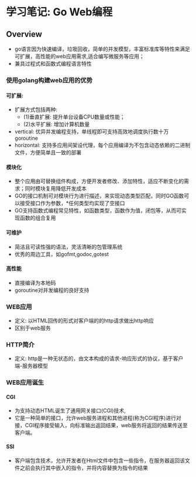 # 学习笔记: Go Web编程
## Overview
* go语言因为快速编译，垃圾回收，简单的并发模型，丰富标准库等特性来满足可扩展，高性能的web应用需求,适合编写微服务等应用；
* 兼具过程式和函数式编程语言特性

### 使用golang构建web应用的优势
#### 可扩展:
* 扩展方式包括两种:
    * (1)垂直扩展: 提升单台设备CPU数量或性能；
    * (2)水平扩展: 增加计算机数量
* vertical: 优异并发编程支持，单线程即可支持高效地调度执行数十万goroutine
* horizontal: 支持多应用间架设代理，每个应用编译为不包含动态依赖的二进制文件，方便简单且一致的部署
#### 模块化
* 整个应用由可替换组件构成，方便开发者修改、添加特性，适应不断变化的需求；同时模块复用降低开发成本
* GO的接口机制可对模块行为进行描述，来实现动态类型匹配，同时GO函数可以接受接口作为参数，*任何类型均实现了空接口
* GO支持函数式编程常见特性，如函数类型，函数作为值，闭包等，从而可实现函数的组合复用
#### 可维护
* 简洁且可读性强的语法，灵活清晰的包管理系统
* 优秀的周边工具，如gofmt,godoc,gotest
#### 高性能
* 直接编译为本地码
* goroutine对并发编程的良好支持
### WEB应用
* 定义: 以HTML回传的形式对客户端的的http请求做出http响应
* 区别于web服务
### HTTP简介
* 定义: http是一种无状态的，由文本构成的请求-响应形式的协议，基于客户端-服务器模型
### WEB应用诞生
#### CGI
* 为支持动态HTML诞生了通用网关接口(CGI)技术,
* 它是一种简单的接口，允许web服务进程和其他进程(称为CGI程序)进行对接，CGI程序接受输入，向标准输出返回结果，web服务将返回的结果传送至客户端。
#### SSI
* 客户端包含技术，允许开发者在Html文件中包含一些指令，在服务器返回该文件之前会执行其中嵌入的指令，并将内容替换为指令的结果